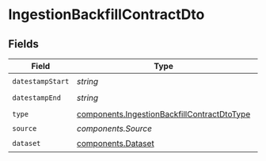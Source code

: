 # IngestionBackfillContractDto


## Fields

| Field                                                                                                      | Type                                                                                                       | Required                                                                                                   | Description                                                                                                |
| ---------------------------------------------------------------------------------------------------------- | ---------------------------------------------------------------------------------------------------------- | ---------------------------------------------------------------------------------------------------------- | ---------------------------------------------------------------------------------------------------------- |
| `datestampStart`                                                                                           | *string*                                                                                                   | :heavy_check_mark:                                                                                         | N/A                                                                                                        |
| `datestampEnd`                                                                                             | *string*                                                                                                   | :heavy_check_mark:                                                                                         | N/A                                                                                                        |
| `type`                                                                                                     | [components.IngestionBackfillContractDtoType](../../models/components/ingestionbackfillcontractdtotype.md) | :heavy_check_mark:                                                                                         | N/A                                                                                                        |
| `source`                                                                                                   | *components.Source*                                                                                        | :heavy_minus_sign:                                                                                         | N/A                                                                                                        |
| `dataset`                                                                                                  | [components.Dataset](../../models/components/dataset.md)                                                   | :heavy_check_mark:                                                                                         | N/A                                                                                                        |